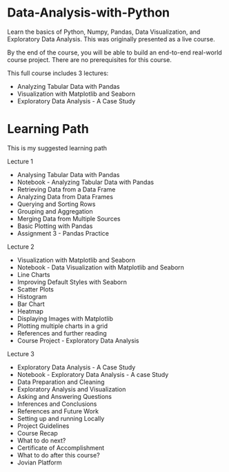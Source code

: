 # Data-Analysis-with-Python
Learn the basics of Python, Numpy, Pandas, Data Visualization, and Exploratory Data Analysis. This was originally presented as a live course.

By the end of the course, you will be able to build an end-to-end real-world course project. There are no prerequisites for this course.

This full course includes 3 lectures:

* Analyzing Tabular Data with Pandas
* Visualization with Matplotlib and Seaborn
* Exploratory Data Analysis - A Case Study

# Learning Path
This is my suggested learning path

Lecture 1
* Analysing Tabular Data with Pandas
* Notebook - Analyzing Tabular Data with Pandas
* Retrieving Data from a Data Frame
* Analyzing Data from Data Frames
* Querying and Sorting Rows
* Grouping and Aggregation
* Merging Data from Multiple Sources
* Basic Plotting with Pandas
* Assignment 3 - Pandas Practice

Lecture 2
* Visualization with Matplotlib and Seaborn
* Notebook - Data Visualization with Matplotlib and Seaborn
* Line Charts
* Improving Default Styles with Seaborn
* Scatter Plots
* Histogram
* Bar Chart
* Heatmap
* Displaying Images with Matplotlib
* Plotting multiple charts in a grid
* References and further reading
* Course Project - Exploratory Data Analysis

Lecture 3
* Exploratory Data Analysis - A Case Study
* Notebook - Exploratory Data Analysis - A case Study
* Data Preparation and Cleaning
* Exploratory Analysis and Visualization
* Asking and Answering Questions
* Inferences and Conclusions
* References and Future Work
* Setting up and running Locally
* Project Guidelines
* Course Recap
* What to do next?
* Certificate of Accomplishment
* What to do after this course?
* Jovian Platform
